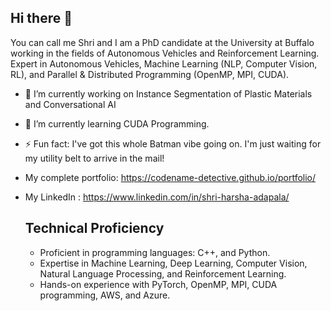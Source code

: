 ## Hi there 👋

You can call me Shri and I am a PhD candidate at the University at Buffalo working in the fields of Autonomous Vehicles and Reinforcement Learning. Expert in Autonomous Vehicles, Machine Learning (NLP, Computer Vision, RL), and Parallel & Distributed Programming (OpenMP, MPI, CUDA).
  
- 🔭 I’m currently working on  Instance Segmentation of Plastic Materials and Conversational AI
- 🌱 I’m currently learning CUDA Programming.
- ⚡ Fun fact: I've got this whole Batman vibe going on. I'm just waiting for my utility belt to arrive in the mail!
- My complete portfolio: https://codename-detective.github.io/portfolio/
- My LinkedIn : https://www.linkedin.com/in/shri-harsha-adapala/


  ## Technical Proficiency
  - Proficient in programming languages: C++, and Python.
  - Expertise in Machine Learning, Deep Learning, Computer Vision, Natural Language Processing, and Reinforcement Learning.
  - Hands-on experience with PyTorch, OpenMP, MPI, CUDA programming, AWS, and Azure.


